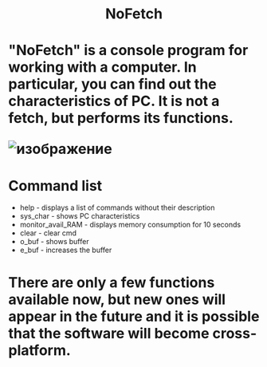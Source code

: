 <h1 align="center"> NoFetch
<h1 align="">
  
"NoFetch" is a console program for working with a computer. In particular, you can find out the characteristics of __PC__. It is not a fetch, but performs its functions.



  ![изображение](https://github.com/user-attachments/assets/52bf5166-5b87-451d-9904-fd1e298f1393)

# Command list
* help - displays a list of commands without their description
* sys_char - shows PC characteristics
* monitor_avail_RAM - displays memory consumption for 10 seconds
* clear - clear cmd
* o_buf - shows buffer
* e_buf - increases the buffer


# __There are only a few functions available now, but new ones will appear in the future and it is possible that the software will become cross-platform.__
